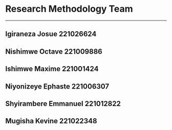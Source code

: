 <h1>Research Methodology Team</h1>
<hr/>

<h2>Igiraneza Josue           221026624</h2>
<h2>Nishimwe Octave           221009886</h2>
<h2>Ishimwe Maxime            221001424</h2>
<h2>Niyonizeye Ephaste        221006307</h2>
<h2>Shyirambere Emmanuel      221012822</h2>
<h2>Mugisha Kevine            221022348</h2>







